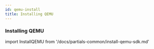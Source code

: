 ```yaml
---
id: qemu-install
title: Installing QEMU
---
```


### Installing QEMU

import InstallQEMU from '/docs/partials-common/install-qemu-sdk.md'

<InstallQEMU/>

